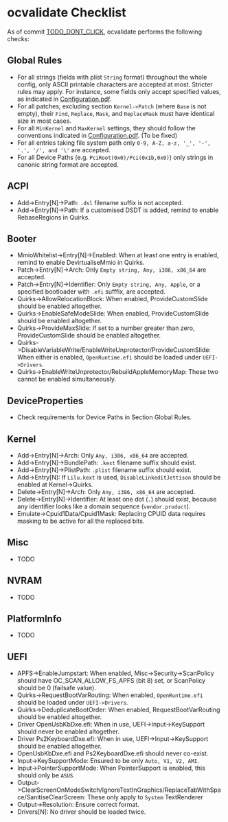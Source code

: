 ocvalidate Checklist
=====================

As of commit [TODO_DONT_CLICK](TODO), ocvalidate performs the following checks:

## Global Rules
- For all strings (fields with plist `String` format) throughout the whole config, only ASCII printable characters are accepted at most. Stricter rules may apply. For instance, some fields only accept specified values, as indicated in [Configuration.pdf](https://github.com/acidanthera/OpenCorePkg/blob/master/Docs/Configuration.pdf).
- For all patches, excluding section `Kernel->Patch` (where `Base` is not empty), their `Find`, `Replace`, `Mask`, and `ReplaceMask` must have identical size in most cases.
- For all `MinKernel` and `MaxKernel` settings, they should follow the conventions indicated in [Configuration.pdf](https://github.com/acidanthera/OpenCorePkg/blob/master/Docs/Configuration.pdf). (To be fixed)
- For all entries taking file system path only `0-9, A-Z, a-z, '_', '-', '.', '/', and '\'` are accepted.
- For all Device Paths (e.g. `PciRoot(0x0)/Pci(0x1b,0x0)`) only strings in canonic string format are accepted.

## ACPI
- Add->Entry[N]->Path: `.dsl` filename suffix is not accepted.
- Add->Entry[N]->Path: If a customised DSDT is added, remind to enable RebaseRegions in Quirks.

## Booter
- MmioWhitelist->Entry[N]->Enabled: When at least one entry is enabled, remind to enable DevirtualiseMmio in Quirks.
- Patch->Entry[N]->Arch: Only `Empty string, Any, i386, x86_64` are accepted.
- Patch->Entry[N]->Identifier: Only `Empty string, Any, Apple`, or a specified bootloader with `.efi` sufffix, are accepted.
- Quirks->AllowRelocationBlock: When enabled, ProvideCustomSlide should be enabled altogether.
- Quirks->EnableSafeModeSlide: When enabled, ProvideCustomSlide should be enabled altogether.
- Quirks->ProvideMaxSlide: If set to a number greater than zero, ProvideCustomSlide should be enabled altogether.
- Quirks->DisableVariableWrite/EnableWriteUnprotector/ProvideCustomSlide: When either is enabled, `OpenRuntime.efi` should be loaded under `UEFI->Drivers`.
- Quirks->EnableWriteUnprotector/RebuildAppleMemoryMap: These two cannot be enabled simultaneously.

## DeviceProperties
- Check requirements for Device Paths in Section Global Rules.

## Kernel
- Add->Entry[N]->Arch: Only `Any, i386, x86_64` are accepted.
- Add->Entry[N]->BundlePath: `.kext` filename suffix should exist.
- Add->Entry[N]->PlistPath: `.plist` filename suffix should exist.
- Add->Entry[N]: If `Lilu.kext` is used, `DisableLinkeditJettison` should be enabled at Kernel->Quirks.
- Delete->Entry[N]->Arch: Only `Any, i386, x86_64` are accepted.
- Delete->Entry[N]->Identifier: At least one dot (`.`) should exist, because any identifier looks like a domain sequence (`vendor.product`).
- Emulate->Cpuid1Data/Cpuid1Mask: Replacing CPUID data requires masking to be active for all the replaced bits.

## Misc
- TODO

## NVRAM
- TODO

## PlatformInfo
- TODO

## UEFI
- APFS->EnableJumpstart: When enabled, Misc->Security->ScanPolicy should have OC_SCAN_ALLOW_FS_APFS (bit 8) set, or ScanPolicy should be 0 (failsafe value).
- Quirks->RequestBootVarRouting: When enabled, `OpenRuntime.efi` should be loaded under `UEFI->Drivers`.
- Quirks->DeduplicateBootOrder: When enabled, RequestBootVarRouting should be enabled altogether.
- Driver OpenUsbKbDxe.efi: When in use, UEFI->Input->KeySupport should never be enabled altogether.
- Driver Ps2KeyboardDxe.efi: When in use, UEFI->Input->KeySupport should be enabled altogether.
- OpenUsbKbDxe.efi and Ps2KeyboardDxe.efi should never co-exist.
- Input->KeySupportMode: Ensured to be only `Auto, V1, V2, AMI`.
- Input->PointerSupportMode: When PointerSupport is enabled, this should only be `ASUS`.
- Output->ClearScreenOnModeSwitch/IgnoreTextInGraphics/ReplaceTabWithSpace/SanitiseClearScreen: These only apply to `System` TextRenderer
- Output->Resolution: Ensure correct format.
- Drivers[N]: No driver should be loaded twice.
